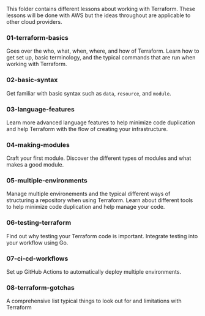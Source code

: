 This folder contains different lessons about working with Terraform. These lessons will
be done with AWS but the ideas throughout are applicable to other cloud providers.

### 01-terraform-basics
Goes over the who, what, when, where, and how of Terraform. Learn how to
get set up, basic terminology, and the typical commands that are run when working with Terraform.

### 02-basic-syntax
Get familiar with basic syntax such as `data`, `resource`, and `module`. 

### 03-language-features
Learn more advanced language features to help minimize code duplication and help Terraform with
the flow of creating your infrastructure. 

### 04-making-modules
Craft your first module. Discover the different types of modules and what makes a good module.

### 05-multiple-environments
Manage multiple environements and the typical different ways of structuring a repository when using Terraform.
Learn about different tools to help minimize code duplication and help manage your code.

### 06-testing-terraform
Find out why testing your Terraform code is important. Integrate testing into your workflow using Go.

### 07-ci-cd-workflows
Set up GitHub Actions to automatically deploy multiple environments.

### 08-terraform-gotchas
A comprehensive list typical things to look out for and limitations with Terraform